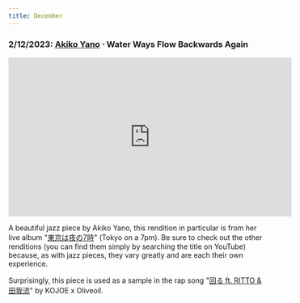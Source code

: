 ```yaml
---
title: December
---
```

### **2/12/2023**: [Akiko Yano](https://www.akikoyano.com/live/) ⋅ Water Ways Flow Backwards Again
<iframe src="https://www.youtube.com/embed/FcEPRxZ-JVA" width="560" height="315" title="A YouTube video" frameborder="0" allowfullscreen></iframe>

A beautiful jazz piece by Akiko Yano, this rendition in particular is from her live album "[東京は夜の7時](東京は夜の7時)" (Tokyo on a 7pm). Be sure to check out the other renditions (you can find them simply by searching the title on YouTube) because, as with jazz pieces, they vary greatly and are each their own experience.  

Surprisingly, this piece is used as a sample in the rap song "[回る ft. RITTO & 田我流](https://youtube.com/watch?v=c8x-g0qmn3A)" by KOJOE x Oliveoil. 